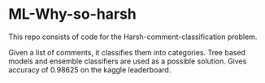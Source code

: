 # ML-Why-so-harsh
This repo consists of code for the Harsh-comment-classification problem. 

Given a list of comments, it classifies them into categories. Tree based models and ensemble classifiers are used as a possible solution.
Gives accuracy of 0.98625 on the kaggle leaderboard. 
